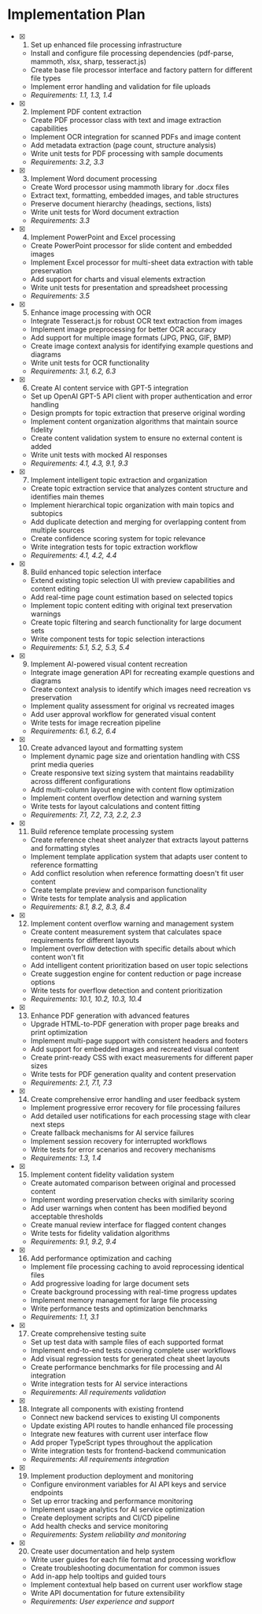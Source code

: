 # Implementation Plan

- [x] 1. Set up enhanced file processing infrastructure
  - Install and configure file processing dependencies (pdf-parse, mammoth, xlsx, sharp, tesseract.js)
  - Create base file processor interface and factory pattern for different file types
  - Implement error handling and validation for file uploads
  - _Requirements: 1.1, 1.3, 1.4_

- [x] 2. Implement PDF content extraction
  - Create PDF processor class with text and image extraction capabilities
  - Implement OCR integration for scanned PDFs and image content
  - Add metadata extraction (page count, structure analysis)
  - Write unit tests for PDF processing with sample documents
  - _Requirements: 3.2, 3.3_

- [x] 3. Implement Word document processing
  - Create Word processor using mammoth library for .docx files
  - Extract text, formatting, embedded images, and table structures
  - Preserve document hierarchy (headings, sections, lists)
  - Write unit tests for Word document extraction
  - _Requirements: 3.3_

- [x] 4. Implement PowerPoint and Excel processing
  - Create PowerPoint processor for slide content and embedded images
  - Implement Excel processor for multi-sheet data extraction with table preservation
  - Add support for charts and visual elements extraction
  - Write unit tests for presentation and spreadsheet processing
  - _Requirements: 3.5_

- [x] 5. Enhance image processing with OCR
  - Integrate Tesseract.js for robust OCR text extraction from images
  - Implement image preprocessing for better OCR accuracy
  - Add support for multiple image formats (JPG, PNG, GIF, BMP)
  - Create image context analysis for identifying example questions and diagrams
  - Write unit tests for OCR functionality
  - _Requirements: 3.1, 6.2, 6.3_

- [x] 6. Create AI content service with GPT-5 integration
  - Set up OpenAI GPT-5 API client with proper authentication and error handling
  - Design prompts for topic extraction that preserve original wording
  - Implement content organization algorithms that maintain source fidelity
  - Create content validation system to ensure no external content is added
  - Write unit tests with mocked AI responses
  - _Requirements: 4.1, 4.3, 9.1, 9.3_

- [x] 7. Implement intelligent topic extraction and organization
  - Create topic extraction service that analyzes content structure and identifies main themes
  - Implement hierarchical topic organization with main topics and subtopics
  - Add duplicate detection and merging for overlapping content from multiple sources
  - Create confidence scoring system for topic relevance
  - Write integration tests for topic extraction workflow
  - _Requirements: 4.1, 4.2, 4.4_

- [x] 8. Build enhanced topic selection interface
  - Extend existing topic selection UI with preview capabilities and content editing
  - Add real-time page count estimation based on selected topics
  - Implement topic content editing with original text preservation warnings
  - Create topic filtering and search functionality for large document sets
  - Write component tests for topic selection interactions
  - _Requirements: 5.1, 5.2, 5.3, 5.4_

- [x] 9. Implement AI-powered visual content recreation
  - Integrate image generation API for recreating example questions and diagrams
  - Create context analysis to identify which images need recreation vs preservation
  - Implement quality assessment for original vs recreated images
  - Add user approval workflow for generated visual content
  - Write tests for image recreation pipeline
  - _Requirements: 6.1, 6.2, 6.4_

- [x] 10. Create advanced layout and formatting system
  - Implement dynamic page size and orientation handling with CSS print media queries
  - Create responsive text sizing system that maintains readability across different configurations
  - Add multi-column layout engine with content flow optimization
  - Implement content overflow detection and warning system
  - Write tests for layout calculations and content fitting
  - _Requirements: 7.1, 7.2, 7.3, 2.2, 2.3_

- [x] 11. Build reference template processing system
  - Create reference cheat sheet analyzer that extracts layout patterns and formatting styles
  - Implement template application system that adapts user content to reference formatting
  - Add conflict resolution when reference formatting doesn't fit user content
  - Create template preview and comparison functionality
  - Write tests for template analysis and application
  - _Requirements: 8.1, 8.2, 8.3, 8.4_

- [x] 12. Implement content overflow warning and management system
  - Create content measurement system that calculates space requirements for different layouts
  - Implement overflow detection with specific details about which content won't fit
  - Add intelligent content prioritization based on user topic selections
  - Create suggestion engine for content reduction or page increase options
  - Write tests for overflow detection and content prioritization
  - _Requirements: 10.1, 10.2, 10.3, 10.4_

- [x] 13. Enhance PDF generation with advanced features
  - Upgrade HTML-to-PDF generation with proper page breaks and print optimization
  - Implement multi-page support with consistent headers and footers
  - Add support for embedded images and recreated visual content
  - Create print-ready CSS with exact measurements for different paper sizes
  - Write tests for PDF generation quality and content preservation
  - _Requirements: 2.1, 7.1, 7.3_

- [x] 14. Create comprehensive error handling and user feedback system
  - Implement progressive error recovery for file processing failures
  - Add detailed user notifications for each processing stage with clear next steps
  - Create fallback mechanisms for AI service failures
  - Implement session recovery for interrupted workflows
  - Write tests for error scenarios and recovery mechanisms
  - _Requirements: 1.3, 1.4_

- [x] 15. Implement content fidelity validation system
  - Create automated comparison between original and processed content
  - Implement wording preservation checks with similarity scoring
  - Add user warnings when content has been modified beyond acceptable thresholds
  - Create manual review interface for flagged content changes
  - Write tests for fidelity validation algorithms
  - _Requirements: 9.1, 9.2, 9.4_

- [x] 16. Add performance optimization and caching
  - Implement file processing caching to avoid reprocessing identical files
  - Add progressive loading for large document sets
  - Create background processing with real-time progress updates
  - Implement memory management for large file processing
  - Write performance tests and optimization benchmarks
  - _Requirements: 1.1, 3.1_

- [x] 17. Create comprehensive testing suite
  - Set up test data with sample files of each supported format
  - Implement end-to-end tests covering complete user workflows
  - Add visual regression tests for generated cheat sheet layouts
  - Create performance benchmarks for file processing and AI integration
  - Write integration tests for AI service interactions
  - _Requirements: All requirements validation_

- [x] 18. Integrate all components with existing frontend
  - Connect new backend services to existing UI components
  - Update existing API routes to handle enhanced file processing
  - Integrate new features with current user interface flow
  - Add proper TypeScript types throughout the application
  - Write integration tests for frontend-backend communication
  - _Requirements: All requirements integration_

- [x] 19. Implement production deployment and monitoring
  - Configure environment variables for AI API keys and service endpoints
  - Set up error tracking and performance monitoring
  - Implement usage analytics for AI service optimization
  - Create deployment scripts and CI/CD pipeline
  - Add health checks and service monitoring
  - _Requirements: System reliability and monitoring_

- [x] 20. Create user documentation and help system
  - Write user guides for each file format and processing workflow
  - Create troubleshooting documentation for common issues
  - Add in-app help tooltips and guided tours
  - Implement contextual help based on current user workflow stage
  - Write API documentation for future extensibility
  - _Requirements: User experience and support_